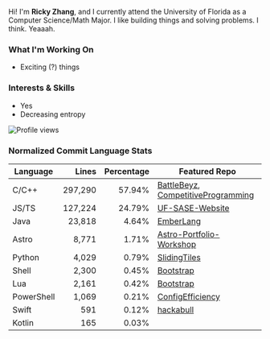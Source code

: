 Hi! I'm **Ricky Zhang**, and I currently attend the University of Florida as a Computer Science/Math Major. I like building things and solving problems. I think. Yeaaah.

### What I'm Working On
- Exciting (?) things

### Interests & Skills
- Yes
- Decreasing entropy

![Profile views](https://komarev.com/ghpvc/?username=TheRickyZhang&color=blue)

<!--START_COMMIT_LANG_STATS-->
### Normalized Commit Language Stats

| Language    | Lines   | Percentage | Featured Repo |
| ----------- | ------: | ---------: | ---- |
| C/C++       | 297,290 |     57.94% | [BattleBeyz](https://github.com/TheRickyZhang/BattleBeyz), [CompetitiveProgramming](https://github.com/TheRickyZhang/CompetitiveProgramming) |
| JS/TS       | 127,224 |     24.79% | [UF-SASE-Website](https://github.com/ufsasewebmaster/UF-SASE-Website) |
| Java        | 23,818 |      4.64% | [EmberLang](https://github.com/TheRickyZhang/EmberLang) |
| Astro       |  8,771 |      1.71% | [Astro-Portfolio-Workshop](https://github.com/TheRickyZhang/Astro-Portfolio-Workshop) |
| Python      |  4,029 |      0.79% | [SlidingTiles](https://github.com/TheRickyZhang/SlidingTiles) |
| Shell       |  2,300 |      0.45% | [Bootstrap](https://github.com/TheRickyZhang/Bootstrap) |
| Lua         |  2,161 |      0.42% | [Bootstrap](https://github.com/TheRickyZhang/Bootstrap) |
| PowerShell  |  1,069 |      0.21% | [ConfigEfficiency](https://github.com/TheRickyZhang/ConfigEfficiency) |
| Swift       |    591 |      0.12% | [hackabull](https://github.com/AnthonyYao7/hackabull) |
| Kotlin      |    165 |      0.03% |  |
<!--END_COMMIT_LANG_STATS-->
